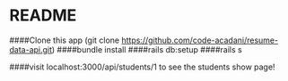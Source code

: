 # README
####Clone this app (git clone https://github.com/code-acadani/resume-data-api.git)
####bundle install
####rails db:setup
####rails s

####visit localhost:3000/api/students/1 to see the students show page!
